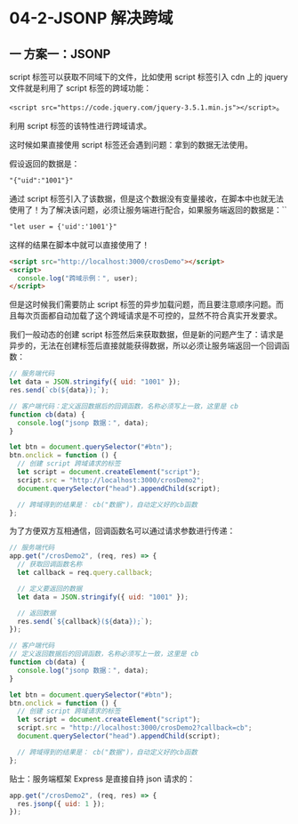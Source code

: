 # 04-2-JSONP 解决跨域

## 一 方案一：JSONP

script 标签可以获取不同域下的文件，比如使用 script 标签引入 cdn 上的 jquery 文件就是利用了 script 标签的跨域功能：

`<script src="https://code.jquery.com/jquery-3.5.1.min.js"></script>`。

利用 script 标签的该特性进行跨域请求。

这时候如果直接使用 script 标签还会遇到问题：拿到的数据无法使用。

假设返回的数据是：

```txt
"{"uid":"1001"}"
```

通过 script 标签引入了该数据，但是这个数据没有变量接收，在脚本中也就无法使用了！为了解决该问题，必须让服务端进行配合，如果服务端返回的数据是：``

```txt
"let user = {'uid':'1001'}"
```

这样的结果在脚本中就可以直接使用了！

```html
<script src="http://localhost:3000/crosDemo"></script>
<script>
  console.log("跨域示例：", user);
</script>
```

但是这时候我们需要防止 script 标签的异步加载问题，而且要注意顺序问题。而且每次页面都自动加载了这个跨域请求是不可控的，显然不符合真实开发要求。

我们一般动态的创建 script 标签然后来获取数据，但是新的问题产生了：请求是异步的，无法在创建标签后直接就能获得数据，所以必须让服务端返回一个回调函数：

```js
// 服务端代码
let data = JSON.stringify({ uid: "1001" });
res.send(`cb(${data});`);

// 客户端代码：定义返回数据后的回调函数，名称必须写上一致，这里是 cb
function cb(data) {
  console.log("jsonp 数据：", data);
}

let btn = document.querySelector("#btn");
btn.onclick = function () {
  // 创建 script 跨域请求的标签
  let script = document.createElement("script");
  script.src = "http://localhost:3000/crosDemo2";
  document.querySelector("head").appendChild(script);

  // 跨域得到的结果是： cb("数据")，自动定义好的cb函数
};
```

为了方便双方互相通信，回调函数名可以通过请求参数进行传递：

```js
// 服务端代码
app.get("/crosDemo2", (req, res) => {
  // 获取回调函数名称
  let callback = req.query.callback;

  // 定义要返回的数据
  let data = JSON.stringify({ uid: "1001" });

  // 返回数据
  res.send(`${callback}(${data});`);
});

// 客户端代码
// 定义返回数据后的回调函数，名称必须写上一致，这里是 cb
function cb(data) {
  console.log("jsonp 数据：", data);
}

let btn = document.querySelector("#btn");
btn.onclick = function () {
  // 创建 script 跨域请求的标签
  let script = document.createElement("script");
  script.src = "http://localhost:3000/crosDemo2?callback=cb";
  document.querySelector("head").appendChild(script);

  // 跨域得到的结果是： cb("数据")，自动定义好的cb函数
};
```

贴士：服务端框架 Express 是直接自持 json 请求的：

```js
app.get("/crosDemo2", (req, res) => {
  res.jsonp({ uid: 1 });
});
```
